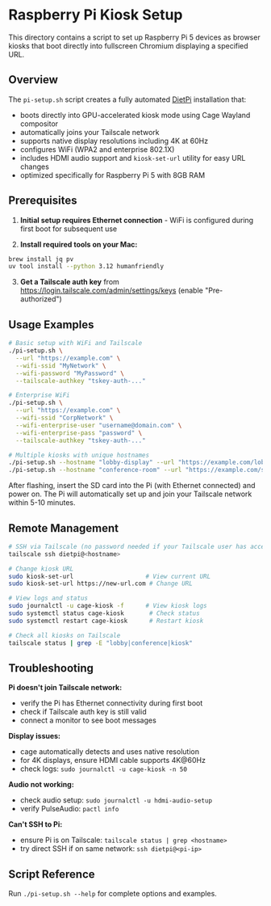 # Raspberry Pi Kiosk Setup

This directory contains a script to set up Raspberry Pi 5 devices as browser
kiosks that boot directly into fullscreen Chromium displaying a specified URL.

## Overview

The `pi-setup.sh` script creates a fully automated [DietPi](https://dietpi.com)
installation that:

- boots directly into GPU-accelerated kiosk mode using Cage Wayland compositor
- automatically joins your Tailscale network
- supports native display resolutions including 4K at 60Hz
- configures WiFi (WPA2 and enterprise 802.1X)
- includes HDMI audio support and `kiosk-set-url` utility for easy URL changes
- optimized specifically for Raspberry Pi 5 with 8GB RAM

## Prerequisites

1. **Initial setup requires Ethernet connection** - WiFi is configured during
   first boot for subsequent use

2. **Install required tools on your Mac:**

```bash
brew install jq pv
uv tool install --python 3.12 humanfriendly
```

3. **Get a Tailscale auth key** from
   https://login.tailscale.com/admin/settings/keys (enable "Pre-authorized")

## Usage Examples

```bash
# Basic setup with WiFi and Tailscale
./pi-setup.sh \
  --url "https://example.com" \
  --wifi-ssid "MyNetwork" \
  --wifi-password "MyPassword" \
  --tailscale-authkey "tskey-auth-..."

# Enterprise WiFi
./pi-setup.sh \
  --url "https://example.com" \
  --wifi-ssid "CorpNetwork" \
  --wifi-enterprise-user "username@domain.com" \
  --wifi-enterprise-pass "password" \
  --tailscale-authkey "tskey-auth-..."

# Multiple kiosks with unique hostnames
./pi-setup.sh --hostname "lobby-display" --url "https://example.com/lobby" --tailscale-authkey "tskey-..."
./pi-setup.sh --hostname "conference-room" --url "https://example.com/schedule" --tailscale-authkey "tskey-..."
```

After flashing, insert the SD card into the Pi (with Ethernet connected) and
power on. The Pi will automatically set up and join your Tailscale network
within 5-10 minutes.

## Remote Management

```bash
# SSH via Tailscale (no password needed if your Tailscale user has access)
tailscale ssh dietpi@<hostname>

# Change kiosk URL
sudo kiosk-set-url                    # View current URL
sudo kiosk-set-url https://new-url.com # Change URL

# View logs and status
sudo journalctl -u cage-kiosk -f      # View kiosk logs
sudo systemctl status cage-kiosk       # Check status
sudo systemctl restart cage-kiosk      # Restart kiosk

# Check all kiosks on Tailscale
tailscale status | grep -E "lobby|conference|kiosk"
```

## Troubleshooting

**Pi doesn't join Tailscale network:**

- verify the Pi has Ethernet connectivity during first boot
- check if Tailscale auth key is still valid
- connect a monitor to see boot messages

**Display issues:**

- cage automatically detects and uses native resolution
- for 4K displays, ensure HDMI cable supports 4K@60Hz
- check logs: `sudo journalctl -u cage-kiosk -n 50`

**Audio not working:**

- check audio setup: `sudo journalctl -u hdmi-audio-setup`
- verify PulseAudio: `pactl info`

**Can't SSH to Pi:**

- ensure Pi is on Tailscale: `tailscale status | grep <hostname>`
- try direct SSH if on same network: `ssh dietpi@<pi-ip>`

## Script Reference

Run `./pi-setup.sh --help` for complete options and examples.
